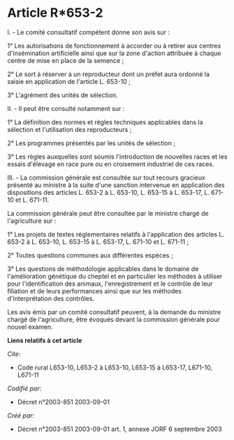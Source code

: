 # Article R*653-2

I. - Le comité consultatif compétent donne son avis sur :

1° Les autorisations de fonctionnement à accorder ou à retirer aux centres d'insémination artificielle ainsi que sur la zone
d'action attribuée à chaque centre de mise en place de la semence ;

2° Le sort à réserver à un reproducteur dont un préfet aura ordonné la saisie en application de l'article L. 653-10 ;

3° L'agrément des unités de sélection.

II. - Il peut être consulté notamment sur :

1° La définition des normes et règles techniques applicables dans la sélection et l'utilisation des reproducteurs ;

2° Les programmes présentés par les unités de sélection ;

3° Les règles auxquelles sont soumis l'introduction de nouvelles races et les essais d'élevage en race pure ou en croisement
industriel de ces races.

III. - La commission générale est consultée sur tout recours gracieux présenté au ministre à la suite d'une sanction
intervenue en application des dispositions des articles L. 653-2 à L. 653-10, L. 653-15 à L. 653-17, L. 671-10 et L. 671-11.

La commission générale peut être consultée par le ministre chargé de l'agriculture sur :

1° Les projets de textes réglementaires relatifs à l'application des articles L. 653-2 à L. 653-10, L. 653-15 à L. 653-17, L.
671-10 et L. 671-11 ;

2° Toutes questions communes aux différentes espèces ;

3° Les questions de méthodologie applicables dans le domaine de l'amélioration génétique du cheptel et en particulier les
méthodes à utiliser pour l'identification des animaux, l'enregistrement et le contrôle de leur filiation et de leurs
performances ainsi que sur les méthodes d'interprétation des contrôles.

Les avis émis par un comité consultatif peuvent, à la demande du ministre chargé de l'agriculture, être évoqués devant la
commission générale pour nouvel examen.

**Liens relatifs à cet article**

_Cite_:

  - Code rural L653-10, L653-2 à L653-10, L653-15 à L653-17, L671-10, L671-11

_Codifié par_:

  - Décret n°2003-851 2003-09-01

_Créé par_:

  - Décret n°2003-851 2003-09-01 art. 1, annexe JORF 6 septembre 2003
